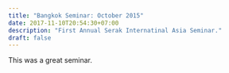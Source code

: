 ```yaml
---
title: "Bangkok Seminar: October 2015"
date: 2017-11-10T20:54:30+07:00
description: "First Annual Serak Internatinal Asia Seminar."
draft: false
---
```


This was a great seminar.
<!--more-->